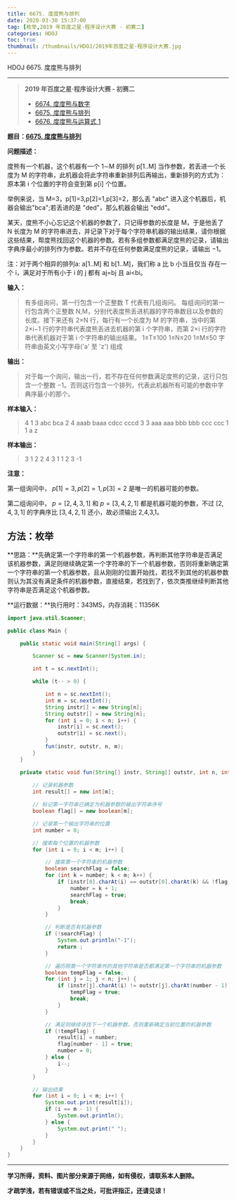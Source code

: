 ```yaml
---
title: 6675. 度度熊与排列
date: 2020-03-30 15:37:00
tag: [枚举,2019 年百度之星·程序设计大赛 - 初赛二]
categories: HDOJ
toc: true
thumbnail: /thumbnails/HDOJ/2019年百度之星·程序设计大赛.jpg
---
```


HDOJ 6675. 度度熊与排列

<!--more-->

---

> **2019 年百度之星·程序设计大赛 - 初赛二**
>
>* [6674. 度度熊与数字](/2020/03/28/6674.%20度度熊与数字/)
>* [6675. 度度熊与排列](/2020/03/30/6675.%20度度熊与排列/)
>* [6676. 度度熊与运算式 1](/2020/04/03/6676.%20度度熊与运算式%201/)

**题目：[6675. 度度熊与排列](http://acm.hdu.edu.cn/showproblem.php?pid=6675)**

**问题描述：**

度熊有一个机器，这个机器有一个 1∼M 的排列 p[1..M] 当作参数，若丢进一个长度为 M 的字符串，此机器会将此字符串重新排列后再输出，重新排列的方式为：原本第 i 个位置的字符会变到第 p[i] 个位置。

举例来说，当 M=3，p[1]=3,p[2]=1,p[3]=2，那么丢 "abc" 进入这个机器后，机器会输出"bca";若丢进的是 "ded"，那么机器会输出 "edd"。

某天，度熊不小心忘记这个机器的参数了，只记得参数的长度是 M，于是他丢了 N 长度为 M 的字符串进去，并记录下对于每个字符串机器的输出结果，请你根据这些结果，帮度熊找回这个机器的参数。若有多组参数都满足度熊的记录，请输出字典序最小的排列作为参数。若并不存在任何参数满足度熊的记录，请输出 −1。

注：对于两个相异的排列a: a[1..M] 和 b[1..M]，我们称 a 比 b 小当且仅当 存在一个 i，满足对于所有小于 i 的 j 都有 aj=bj 且 ai<bi。

**输入：**

 > 有多组询问，第一行包含一个正整数 T 代表有几组询问。
 > 每组询问的第一行包含两个正整数 N,M，分别代表度熊丢进机器的字符串数目以及参数的长度。接下来还有 2×N 行，每行有一个长度为 M 的字符串，当中的第 2×i−1 行的字符串代表度熊丢进去机器的第 i 个字符串，而第 2×i 行的字符串代表机器对于第 i 个字符串的输出结果。
 > 1≤T≤100
 > 1≤N≤20
 > 1≤M≤50
 > 字符串由英文小写字母('a' 至 'z') 组成

**输出：**

> 对于每一个询问，输出一行，若不存在任何参数满足度熊的记录，这行只包含一个整数 −1。否则这行包含一个排列，代表此机器所有可能的参数中字典序最小的那个。

**样本输入：**

 > 4
 > 1 3
 > abc
 > bca
 > 2 4
 > aaab
 > baaa
 > cdcc
 > cccd
 > 3 3
 > aaa
 > aaa
 > bbb
 > bbb
 > ccc
 > ccc
 > 1 1
 > a
 > z

 **样本输出：**

 > 3 1 2
 > 2 4 3 1
 > 1 2 3
 > -1

**注意：**

第一组询问中， $p[1]=3,p[2]=1,p[3]=2$ 是唯一的机器可能的参数。

第二组询问中， $p=[2,4,3,1]$ 和 $p=[3,4,2,1]$ 都是机器可能的参数，不过 $[2,4,3,1]$ 的字典序比 $[3,4,2,1]$ 还小，故必须输出 2,4,3,1。

## 方法：枚举

**思路：**先确定第一个字符串的第一个机器参数，再判断其他字符串是否满足该机器参数，满足则继续确定第一个字符串的下一个机器参数，否则将重新确定第一个字符串的第一个机器参数，且从刚刚的位置开始找，若找不到其他的机器参数则认为其没有满足条件的机器参数，直接结束，若找到了，依次类推继续判断其他字符串是否满足这个机器参数。

**运行数据：**执行用时：343MS，内存消耗：11356K

```java
import java.util.Scanner;

public class Main {

    public static void main(String[] args) {

        Scanner sc = new Scanner(System.in);

        int t = sc.nextInt();

        while (t-- > 0) {

            int n = sc.nextInt();
            int m = sc.nextInt();
            String instr[] = new String[n];
            String outstr[] = new String[n];
            for (int i = 0; i < n; i++) {
                instr[i] = sc.next();
                outstr[i] = sc.next();
            }
            fun(instr, outstr, n, m);
        }
    }

    private static void fun(String[] instr, String[] outstr, int n, int m) {
		
        // 记录机器参数
        int result[] = new int[m];

        // 标记第一字符串已确定为机器参数的输出字符串序号
        boolean flag[] = new boolean[m];

        // 记录第一个输出字符串的位置
        int number = 0;

        // 搜索每个位置的机器参数
        for (int i = 0; i < m; i++) {

            // 搜索第一个字符串的机器参数
            boolean searchFlag = false;
            for (int k = number; k < m; k++) {
                if (instr[0].charAt(i) == outstr[0].charAt(k) && !flag[k]) {
                    number = k + 1;
                    searchFlag = true;
                    break;
                }
            }

            // 判断是否有机器参数
            if (!searchFlag) {
                System.out.println("-1");
                return ;
            }

            // 遍历除第一个字符串外的其他字符串是否都满足第一个字符串的机器参数
            boolean tempFlag = false;
            for (int j = 1; j < n; j++) {
                if (instr[j].charAt(i) != outstr[j].charAt(number - 1)) {
                    tempFlag = true;
                    break;
                }
            }

            // 满足则继续寻找下一个机器参数，否则重新确定当前位置的机器参数
            if (!tempFlag) {
                result[i] = number;
                flag[number - 1] = true;
                number = 0;
            } else {
                i--;
            }
        }

        // 输出结果
        for (int i = 0; i < m; i++) {
            System.out.print(result[i]);
            if (i == m - 1) {
                System.out.println();
            } else {
                System.out.print(" ");
            }
        }
    }
}
```

---

**学习所得，资料、图片部分来源于网络，如有侵权，请联系本人删除。**

**才疏学浅，若有错误或不当之处，可批评指正，还请见谅！**